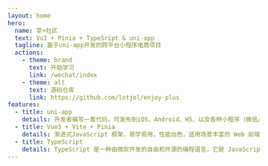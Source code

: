 ```yaml
---
layout: home
hero:
  name: 享+社区
  text: Vu3 + Pinia + TypeSript & uni-app
  tagline: 基于uni-app开发的跨平台小程序电商项目
  actions:
    - theme: brand
      text: 开始学习
      link: /wechat/index
    - theme: alt
      text: 源码仓库
      link: https://github.com/lotjol/enjoy-plus
features:
  - title: uni-app
    details: 开发者编写一套代码，可发布到iOS、Android、H5、以及各种小程序（微信/支付宝/百度/头条/飞书/QQ/快手/钉钉/淘宝）、快应用等多个平台。
  - title: Vue3 + Vite + Pinia
    details: 渐进式JavaScript 框架，易学易用，性能出色，适用场景丰富的 Web 前端框架。使用原生 ESM 文件，无需打包!灵活的 API 和完整的 TypeScript 类型。
  - title: TypeScript
    details: TypeScript 是一种由微软开发的自由和开源的编程语言。它是 JavaScript 的一个超集，而且本质上向这个语言添加了可选的静态类型和基于类的面向对象编程。
---
```


